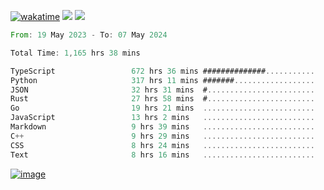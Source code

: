 [![wakatime](https://wakatime.com/badge/user/00eead22-fb14-4dd0-ab8a-3625cafbd50d.svg)](https://wakatime.com/@00eead22-fb14-4dd0-ab8a-3625cafbd50d)
![](https://komarev.com/ghpvc/?username=flatypus)
![](https://pixel.flatypus.me/flatypus?type=tracker)
<!--START_SECTION:waka-->

```rust
From: 19 May 2023 - To: 07 May 2024

Total Time: 1,165 hrs 38 mins

TypeScript                 672 hrs 36 mins ##############...........   57.47 %
Python                     317 hrs 11 mins #######..................   27.10 %
JSON                       32 hrs 31 mins  #........................   02.78 %
Rust                       27 hrs 58 mins  #........................   02.39 %
Go                         19 hrs 21 mins  .........................   01.65 %
JavaScript                 13 hrs 2 mins   .........................   01.11 %
Markdown                   9 hrs 39 mins   .........................   00.83 %
C++                        9 hrs 29 mins   .........................   00.81 %
CSS                        8 hrs 24 mins   .........................   00.72 %
Text                       8 hrs 16 mins   .........................   00.71 %
```

<!--END_SECTION:waka-->
[<img alt="image" src="https://github.com/flatypus/flatypus/assets/68029599/0a302dc1-501c-43a0-ae8d-37ec4817f3bd">](https://flatypus.me)

